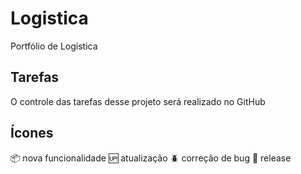 # Logistica
Portfólio de Logística

## Tarefas
O controle das tarefas desse projeto será realizado no GitHub

## Ícones
:package: nova funcionalidade
:up: atualização
:beetle: correção de bug
:checkered_flag: release
